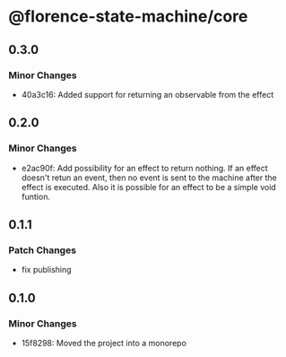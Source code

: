 # @florence-state-machine/core

## 0.3.0

### Minor Changes

- 40a3c16: Added support for returning an observable from the effect

## 0.2.0

### Minor Changes

- e2ac90f: Add possibility for an effect to return nothing. If an effect doesn't retun an event, then no event is sent to the machine after the effect is executed. Also it is possible for an effect to be a simple void funtion.

## 0.1.1

### Patch Changes

- fix publishing

## 0.1.0

### Minor Changes

- 15f8298: Moved the project into a monorepo
